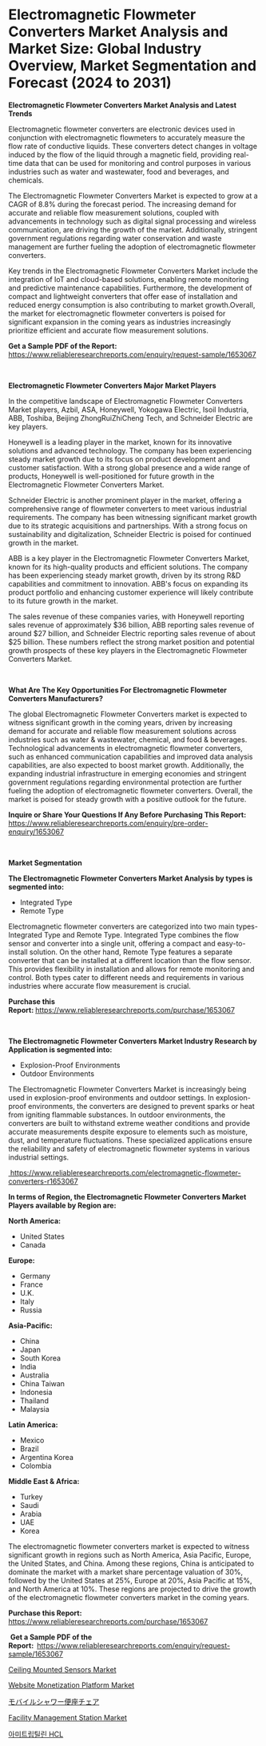 <p><h1>Electromagnetic Flowmeter Converters Market Analysis and Market Size: Global Industry Overview, Market Segmentation and Forecast (2024 to 2031)</h1></p><p><strong>Electromagnetic Flowmeter Converters Market Analysis and Latest Trends</strong></p>
<p><p>Electromagnetic flowmeter converters are electronic devices used in conjunction with electromagnetic flowmeters to accurately measure the flow rate of conductive liquids. These converters detect changes in voltage induced by the flow of the liquid through a magnetic field, providing real-time data that can be used for monitoring and control purposes in various industries such as water and wastewater, food and beverages, and chemicals.</p><p>The Electromagnetic Flowmeter Converters Market is expected to grow at a CAGR of 8.8% during the forecast period. The increasing demand for accurate and reliable flow measurement solutions, coupled with advancements in technology such as digital signal processing and wireless communication, are driving the growth of the market. Additionally, stringent government regulations regarding water conservation and waste management are further fueling the adoption of electromagnetic flowmeter converters.</p><p>Key trends in the Electromagnetic Flowmeter Converters Market include the integration of IoT and cloud-based solutions, enabling remote monitoring and predictive maintenance capabilities. Furthermore, the development of compact and lightweight converters that offer ease of installation and reduced energy consumption is also contributing to market growth.Overall, the market for electromagnetic flowmeter converters is poised for significant expansion in the coming years as industries increasingly prioritize efficient and accurate flow measurement solutions.</p></p>
<p><strong>Get a Sample PDF of the Report:&nbsp;</strong> <a href="https://www.reliableresearchreports.com/enquiry/request-sample/1653067">https://www.reliableresearchreports.com/enquiry/request-sample/1653067</a></p>
<p>&nbsp;</p>
<p><strong>Electromagnetic Flowmeter Converters Major Market Players</strong></p>
<p><p>In the competitive landscape of Electromagnetic Flowmeter Converters Market players, Azbil, ASA, Honeywell, Yokogawa Electric, Isoil Industria, ABB, Toshiba, Beijing ZhongRuiZhiCheng Tech, and Schneider Electric are key players. </p><p>Honeywell is a leading player in the market, known for its innovative solutions and advanced technology. The company has been experiencing steady market growth due to its focus on product development and customer satisfaction. With a strong global presence and a wide range of products, Honeywell is well-positioned for future growth in the Electromagnetic Flowmeter Converters Market.</p><p>Schneider Electric is another prominent player in the market, offering a comprehensive range of flowmeter converters to meet various industrial requirements. The company has been witnessing significant market growth due to its strategic acquisitions and partnerships. With a strong focus on sustainability and digitalization, Schneider Electric is poised for continued growth in the market.</p><p>ABB is a key player in the Electromagnetic Flowmeter Converters Market, known for its high-quality products and efficient solutions. The company has been experiencing steady market growth, driven by its strong R&D capabilities and commitment to innovation. ABB's focus on expanding its product portfolio and enhancing customer experience will likely contribute to its future growth in the market.</p><p>The sales revenue of these companies varies, with Honeywell reporting sales revenue of approximately $36 billion, ABB reporting sales revenue of around $27 billion, and Schneider Electric reporting sales revenue of about $25 billion. These numbers reflect the strong market position and potential growth prospects of these key players in the Electromagnetic Flowmeter Converters Market.</p></p>
<p>&nbsp;</p>
<p><strong>What Are The Key Opportunities For Electromagnetic Flowmeter Converters Manufacturers?</strong></p>
<p><p>The global Electromagnetic Flowmeter Converters market is expected to witness significant growth in the coming years, driven by increasing demand for accurate and reliable flow measurement solutions across industries such as water & wastewater, chemical, and food & beverages. Technological advancements in electromagnetic flowmeter converters, such as enhanced communication capabilities and improved data analysis capabilities, are also expected to boost market growth. Additionally, the expanding industrial infrastructure in emerging economies and stringent government regulations regarding environmental protection are further fueling the adoption of electromagnetic flowmeter converters. Overall, the market is poised for steady growth with a positive outlook for the future.</p></p>
<p><strong>Inquire or Share Your Questions If Any Before Purchasing This Report:</strong> <a href="https://www.reliableresearchreports.com/enquiry/pre-order-enquiry/1653067">https://www.reliableresearchreports.com/enquiry/pre-order-enquiry/1653067</a></p>
<p>&nbsp;</p>
<p><strong>Market Segmentation</strong></p>
<p><strong>The Electromagnetic Flowmeter Converters Market Analysis by types is segmented into:</strong></p>
<p><ul><li>Integrated Type</li><li>Remote Type</li></ul></p>
<p><p>Electromagnetic flowmeter converters are categorized into two main types- Integrated Type and Remote Type. Integrated Type combines the flow sensor and converter into a single unit, offering a compact and easy-to-install solution. On the other hand, Remote Type features a separate converter that can be installed at a different location than the flow sensor. This provides flexibility in installation and allows for remote monitoring and control. Both types cater to different needs and requirements in various industries where accurate flow measurement is crucial.</p></p>
<p><strong>Purchase this Report:&nbsp;</strong><a href="https://www.reliableresearchreports.com/purchase/1653067">https://www.reliableresearchreports.com/purchase/1653067</a></p>
<p>&nbsp;</p>
<p><strong>The Electromagnetic Flowmeter Converters Market Industry Research by Application is segmented into:</strong></p>
<p><ul><li>Explosion-Proof Environments</li><li>Outdoor Environments</li></ul></p>
<p><p>The Electromagnetic Flowmeter Converters Market is increasingly being used in explosion-proof environments and outdoor settings. In explosion-proof environments, the converters are designed to prevent sparks or heat from igniting flammable substances. In outdoor environments, the converters are built to withstand extreme weather conditions and provide accurate measurements despite exposure to elements such as moisture, dust, and temperature fluctuations. These specialized applications ensure the reliability and safety of electromagnetic flowmeter systems in various industrial settings.</p></p>
<p><a href="https://www.reliableresearchreports.com/electromagnetic-flowmeter-converters-r1653067">&nbsp;https://www.reliableresearchreports.com/electromagnetic-flowmeter-converters-r1653067</a></p>
<p><strong>In terms of Region, the Electromagnetic Flowmeter Converters Market Players available by Region are:</strong></p>
<p>
    <p> <strong> North America: </strong>
        <ul>
            <li>United States</li>
            <li>Canada</li>
        </ul>
        </p> 
    <p> <strong> Europe: </strong>
        <ul>
            <li>Germany</li>
            <li>France</li>
            <li>U.K.</li>
            <li>Italy</li>
            <li>Russia</li>
        </ul>
        </p> 
    <p> <strong> Asia-Pacific: </strong>
        <ul>
            <li>China</li>
            <li>Japan</li>
            <li>South Korea</li>
            <li>India</li>
            <li>Australia</li>
            <li>China Taiwan</li>
            <li>Indonesia</li>
            <li>Thailand</li>
            <li>Malaysia</li>
        </ul>
        </p> 
    <p> <strong> Latin America: </strong>
        <ul>
            <li>Mexico</li>
            <li>Brazil</li>
            <li>Argentina Korea</li>
            <li>Colombia</li>
        </ul>
        </p> 
    <p> <strong> Middle East & Africa: </strong>
        <ul>
            <li>Turkey</li>
            <li>Saudi</li>
            <li>Arabia</li>
            <li>UAE</li>
            <li>Korea</li>
        </ul>
    </p>
    </p>
<p><p>The electromagnetic flowmeter converters market is expected to witness significant growth in regions such as North America, Asia Pacific, Europe, the United States, and China. Among these regions, China is anticipated to dominate the market with a market share percentage valuation of 30%, followed by the United States at 25%, Europe at 20%, Asia Pacific at 15%, and North America at 10%. These regions are projected to drive the growth of the electromagnetic flowmeter converters market in the coming years.</p></p>
<p><strong>Purchase this Report: </strong><a href="https://www.reliableresearchreports.com/purchase/1653067">https://www.reliableresearchreports.com/purchase/1653067</a></p>
<p>&nbsp;<strong>Get a Sample PDF of the Report:&nbsp;&nbsp;</strong><a href="https://www.reliableresearchreports.com/enquiry/request-sample/1653067">https://www.reliableresearchreports.com/enquiry/request-sample/1653067</a></p>
<p><strong></strong></p>
<p><p><a href="https://github.com/shotows/Market-Research-Report-List-2/blob/main/ceiling-mounted-sensors-market.md">Ceiling Mounted Sensors Market</a></p><p><a href="https://medium.com/@djjdj3773/website-monetization-platform-market-research-report-its-history-and-forecast-2024-to-2031-cb93618a3824">Website Monetization Platform Market</a></p><p><a href="https://github.com/andrade7361/Market-Research-Report-List-1/blob/main/115733456718.md">モバイルシャワー便座チェア</a></p><p><a href="https://github.com/beatblasta/Market-Research-Report-List-3/blob/main/facility-management-station-market.md">Facility Management Station Market</a></p><p><a href="https://medium.com/@kathyorton6556/%EC%95%84%EB%AF%B8%ED%8A%B8%EB%A6%AC%ED%94%84%ED%8B%B8%EB%A6%B0-hcl-%EC%8B%9C%EC%9E%A5-%EC%A0%90%EC%9C%A0%EC%9C%A8-%EB%B3%80%ED%99%94-%EB%B0%8F-%EC%8B%9C%EC%9E%A5-%EC%84%B1%EC%9E%A5-%EC%B6%94%EC%9D%B4-2024-2031-1c5c749688a4">아미트립틸린 HCL</a></p></p>